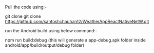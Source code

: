 Pull the code using:-

git clone git clone https://github.com/santoshchauhan12/WeatherAppReactNativeNetW.git

run the Android build using below command:-

npm run build:debug (this will generate a app-debug.apk folder inside android/app/build/output/debug folder)



